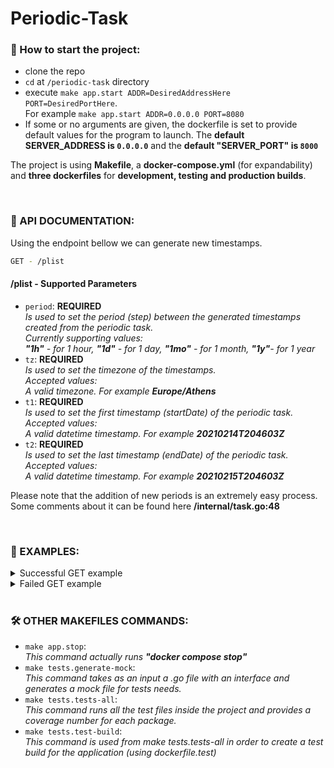 # Periodic-Task

### 🛫 How to start the project: 

* clone the repo
* `cd` at `/periodic-task` directory
* execute `make app.start ADDR=DesiredAddressHere PORT=DesiredPortHere`. <br/> For example `make app.start ADDR=0.0.0.0 PORT=8080`
* If some or no arguments are given, the dockerfile is set to provide default values for the program to launch. The **default SERVER_ADDRESS is `0.0.0.0`** and the **default "SERVER_PORT" is `8000`**

The project is using **Makefile**, a **docker-compose.yml** (for expandability) and **three dockerfiles** for **development, testing and production builds**. 

 <br/> 

### 💼 API DOCUMENTATION: 
Using the endpoint bellow we can generate new timestamps. <br/>

```sh
GET - /plist 
```

#### **/plist - Supported Parameters**

* `period`:  **REQUIRED** <br/> _Is used to set the period (step) between the generated timestamps created from the periodic task. <br/> Currently supporting values: <br/> **"1h"** - for 1 hour, **"1d"** - for 1 day, **"1mo"** - for 1 month, **"1y"**- for 1 year_
* `tz`: **REQUIRED** <br/> _Is used to set the timezone of the timestamps.  <br/> Accepted values: <br/> A valid timezone. For example **Europe/Athens**_
* `t1`:  **REQUIRED**  <br/> _Is used to set the first timestamp (startDate) of the periodic task. <br/> Accepted values: <br/> A valid datetime timestamp. For example **20210214T204603Z**_
* `t2`:  **REQUIRED**  <br/> _Is used to set the last timestamp (endDate) of the periodic task. <br/> Accepted values: <br/> A valid datetime timestamp. For example **20210215T204603Z**_

Please note that the addition of new periods is an extremely easy process. Some comments about it can be found here **/internal/task.go:48**

 <br/> 

### 🔦 EXAMPLES: 



<details>
<summary>Successful GET example </summary>
<br>

 Request:
 
```sh
0.0.0.0:8080/ptlist?tz=Europe/Athens&t1=20210214T200000Z&t2=20210219T200000Z&period=1d
```

<br>

 Response:
 
`[
"20210214T200000Z",
"20210215T200000Z",
"20210216T200000Z",
"20210217T200000Z",
"20210218T200000Z"
]`
</details>


<details>
<summary> Failed GET example </summary>

<br>
 
 Request:

```sh
0.0.0.0:8080/ptlist?tz=Europe/Athens&t1=20210214T200000Z&t2=20210219T200000Z&period=INVALID_PERIOD
```

<br>
 
Response:

`{
"status": "error",
"desc": "error while generating the timestamps"
}`
</details>




 <br/> 

### 🛠 OTHER MAKEFILES COMMANDS: 

* `make app.stop`: <br/> _This command actually runs **"docker compose stop"**_
* `make tests.generate-mock`: <br/> _This command takes as an input a .go file with an interface and generates a mock file for tests needs._ 
* `make tests.tests-all`: <br/> _This command runs all the test files inside the project and provides a coverage number for each package._  
* `make tests.test-build`: <br/> _This command is used from make tests.tests-all in order to create a test build for the application (using dockerfile.test)_ 




